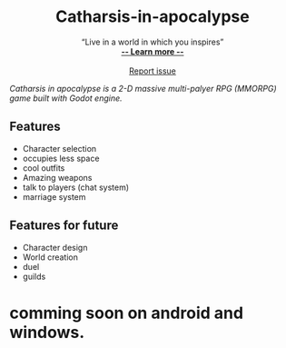 <h1 align="center"> Catharsis-in-apocalypse </h1>
<p align="center">
    “Live in a world in which you inspires”
  <br>
  <a href="#"><strong> -- Learn more -- </strong></a>
  <br>
  <br>
   <a href="https://github.com/Chinuon/Catharsis-in-apocalypse/issues/new/choose">Report issue</a>
</p>

<i>Catharsis in apocalypse is a 2-D massive multi-palyer RPG (MMORPG) game built with Godot engine.</i>


## Features

- Character selection
- occupies less space
- cool outfits
- Amazing weapons
- talk to players (chat system)
- marriage system

## Features for future

- Character design
- World creation
- duel
- guilds

# comming soon on android and windows.
